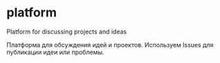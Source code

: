 # platform
Platform for discussing projects and ideas

Платформа для обсуждения идей и проектов. Используем Issues для публикации идеи или проблемы.
